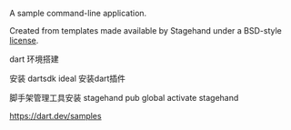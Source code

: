 A sample command-line application.

Created from templates made available by Stagehand under a BSD-style
[license](https://github.com/dart-lang/stagehand/blob/master/LICENSE).


dart 环境搭建

安装 dartsdk
ideal 安装dart插件

脚手架管理工具安装 stagehand
 pub global activate stagehand


 https://dart.dev/samples




